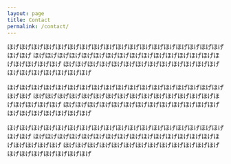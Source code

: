 ```yaml
---
layout: page
title: Contact
permalink: /contact/
---
```


ほげほげほげほげほげほげほげほげほげほげほげほげほげほげほげほげほげほげほげほげ
ほげほげほげほげほげほげほげほげほげほげほげほげほげほげほげほげほげほげほげほげ
ほげほげほげほげほげほげほげほげほげほげほげほげほげほげほげほげほげほげほげほげ

ほげほげほげほげほげほげほげほげほげほげほげほげほげほげほげほげほげほげほげほげ
ほげほげほげほげほげほげほげほげほげほげほげほげほげほげほげほげほげほげほげほげ
ほげほげほげほげほげほげほげほげほげほげほげほげほげほげほげほげほげほげほげほげ

ほげほげほげほげほげほげほげほげほげほげほげほげほげほげほげほげほげほげほげほげ
ほげほげほげほげほげほげほげほげほげほげほげほげほげほげほげほげほげほげほげほげ
ほげほげほげほげほげほげほげほげほげほげほげほげほげほげほげほげほげほげほげほげ
